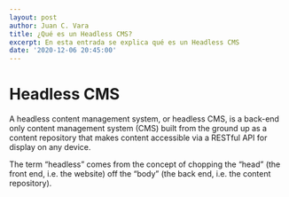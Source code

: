 ```yaml
---
layout: post
author: Juan C. Vara
title: ¿Qué es un Headless CMS?
excerpt: En esta entrada se explica qué es un Headless CMS
date: '2020-12-06 20:45:00'
---
```

# Headless CMS
A headless content management system, or headless CMS, is a back-end only content management system (CMS) built from the ground up as a content repository that makes content accessible via a RESTful API for display on any device.

The term “headless” comes from the concept of chopping the “head” (the front end, i.e. the website) off the “body” (the back end, i.e. the content repository). 
